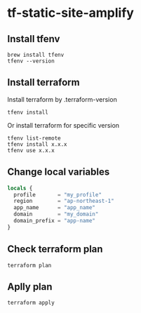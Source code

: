 # tf-static-site-amplify

## Install tfenv
```shell
brew install tfenv
tfenv --version
```

## Install terraform
Install terraform by .terraform-version
```shell
tfenv install 
```

Or install terraform for specific version
```shell
tfenv list-remote
tfenv install x.x.x
tfenv use x.x.x
```

## Change local variables
```terraform
locals {
  profile       = "my_profile"
  region        = "ap-northeast-1"
  app_name      = "app_name"
  domain        = "my_domain"
  domain_prefix = "app-name"
}
```

## Check terraform plan
```shell
terraform plan
```

## Aplly plan
```shell
terraform apply
```